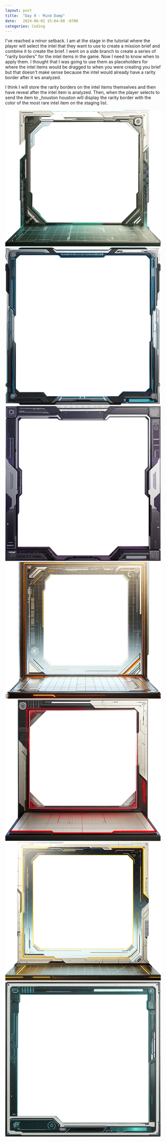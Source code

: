 ```yaml
---
layout: post
title:  "Day 9 - Mind Dump"
date:   2024-06-02 15:04:00 -0700
categories: Coding
---
```


I've reached a minor setback. I am at the stage in the tutorial where the player will select the intel that they want to use to create a mission brief and combine it to create the brief.
I went on a side branch to create a series of "rarity borders" for the intel items in the game. Now I need to know when to apply them. I thought that I was going to use
them as placeholders for where the intel items would be dragged to when you were creating you brief but that doesn't make sense because the intel would already have a rarity border after it 
ws analyzed.

I think I will store the rarity borders on the intel items themselves and then have reveal after the intel item is analyzed. Then, when the player selects to send the item to _houston
houston will display the rarity border with the color of the most rare intel item on the staging list.

![Image](/images/day-9-rarity-border-shot-11.PNG)
![Image](/images/day-9-rarity-border-shot-22.PNG)
![Image](/images/day-9-rarity-border-shot-33.PNG)
![Image](/images/day-9-rarity-border-shot-44.PNG)
![Image](/images/day-9-rarity-border-shot-55.PNG)
![Image](/images/day-9-rarity-border-shot-66.PNG)
![Image](/images/day-9-rarity-border-shot-77.PNG)

